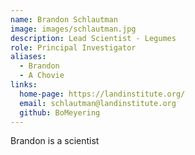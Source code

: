 ```yaml
---
name: Brandon Schlautman
image: images/schlautman.jpg
description: Lead Scientist - Legumes
role: Principal Investigator
aliases:
  - Brandon
  - A Chovie
links:
  home-page: https://landinstitute.org/
  email: schlautman@landinstitute.org
  github: BoMeyering
---
```

Brandon is a scientist
